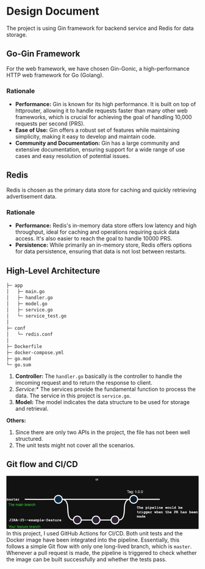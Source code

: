 # Design Document
The project is using Gin framework for backend service and Redis for data storage.
## Go-Gin Framework
For the web framework, we have chosen Gin-Gonic, a high-performance HTTP web framework for Go (Golang).

### Rationale
- **Performance:** Gin is known for its high performance. It is built on top of httprouter, allowing it to handle requests faster than many other web frameworks, which is crucial for achieving the goal of handling 10,000 requests per second (PRS).
- **Ease of Use:** Gin offers a robust set of features while maintaining simplicity, making it easy to develop and maintain code.
- **Community and Documentation:** Gin has a large community and extensive documentation, ensuring support for a wide range of use cases and easy resolution of potential issues.

## Redis
Redis is chosen as the primary data store for caching and quickly retrieving advertisement data.

### Rationale
- **Performance:** Redis's in-memory data store offers low latency and high throughput, ideal for caching and operations requiring quick data access. It's also easier to reach the goal to handle 10000 PRS.
- **Persistence:** While primarily an in-memory store, Redis offers options for data persistence, ensuring that data is not lost between restarts.

## High-Level Architecture
```
├─ app
│   ├─ main.go
│   ├─ handler.go
│   ├─ model.go
│   ├─ service.go
│   └─ service_test.go
│
├─ conf
│   └─ redis.conf
│
├─ Dockerfile
├─ docker-compose.yml
├─ go.mod
└─ go.sum
```
1. **Controller:** The `handler.go` basically is the controller to handle the imcoming request and to return the response to client.
2. **Service*:** The services provide the fundamental function to process the data. The service in this project is `service.go`.
3. **Model:** The model indicates the data structure to be used for storage and retrieval.

**Others:**  
1. Since there are only two APIs in the project, the file has not been well structured.
2. The unit tests might not cover all the scenarios.

## Git flow and CI/CD
![image](../img/git.jpg)
In this project, I used GitHub Actions for CI/CD. Both unit tests and the Docker image have been integrated into the pipeline. Essentially, this follows a simple Git flow with only one long-lived branch, which is `master`. Whenever a pull request is made, the pipeline is triggered to check whether the image can be built successfully and whether the tests pass.